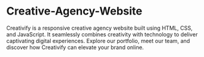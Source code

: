 # Creative-Agency-Website
Creativify is a responsive creative agency website built using HTML, CSS, and JavaScript. It seamlessly combines creativity with technology to deliver captivating digital experiences. Explore our portfolio, meet our team, and discover how Creativify can elevate your brand online.
